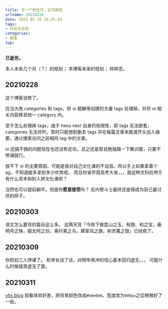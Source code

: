```yaml
---
title: 又一个弥生月，近况报告
urlname: 20210226
date: 2021-02-26 16:25:34
tags:
- 计划与总结
categories:
- 随笔
top:
---
```


**已逝世。**

本人未来几个月（？）的规划；
本博客未来的规划；
碎碎念。

<!-- more -->

## 20210228

这个博客该修了。

应当大改 categories 和 tags，将 oi 题解等创建的大量 tags 处理掉，并将 oi 相关内容移至统一 category 内。

至于怎么处理掉 tags，由于 hexo next 自身的局限性，即 tags 无法嵌套，categories 无法并列，暂时只能想到删去 tags 并在每篇文章末尾或开头加入摘要，通过搜索访问之前相同 tag 中的文章。

oi 还搞不搞的问题现在也还没有定论。总之还是暂且勉强跟一下集训罢，只要不停课就行。

放不下 oi 的主要原因，可能是我对自己文化课的不自信。所以手上如果拿着个 ag，不知道能多拿到多少优势呢。
而且你省毕竟高考大省，，，我这种文科拉垮壬有什么资本和别人拼文化课呢？

当然也可以提前躺平。但是你**愿意接受**吗？
反内卷斗士最终还是得成为自己最讨厌的样子。

## 20210303

语文怎么要背的篇目这么多。
这两天背「今陛下致昆山之玉，有随、和之宝，垂明月之珠，服太阿之剑，乘纤离之马，建翠凤之旗，树灵鼍之鼓」已经疯了。

## 20210309

你校初三人停课了。
和学长谈了谈，对明年再冲的信心基本回归虚无，，，
可能什么时候就真虚无了罢。
<span style="color:white">唉，文化课也没什么不好的。</span>

## 20210311

[yhx blog](https://yhx-12243.github.io/OI-transit/) 观看体验好差，把背景颜色改成`#b0e0e6`，宽度改为`800px`之后稍微好了一些。
